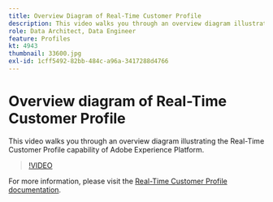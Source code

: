 ```yaml
---
title: Overview Diagram of Real-Time Customer Profile
description: This video walks you through an overview diagram illustrating the Real-Time Customer Profile capability of Adobe Experience Platform.
role: Data Architect, Data Engineer
feature: Profiles
kt: 4943
thumbnail: 33600.jpg
exl-id: 1cff5492-82bb-484c-a96a-3417288d4766
---
```

# Overview diagram of Real-Time Customer Profile

This video walks you through an overview diagram illustrating the Real-Time Customer Profile capability of Adobe Experience Platform.

>[!VIDEO](https://video.tv.adobe.com/v/33600?quality=12&learn=on)

For  more information, please visit the [Real-Time Customer Profile documentation](https://experienceleague.adobe.com/docs/experience-platform/profile/home.html).

